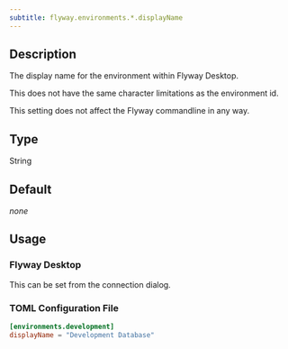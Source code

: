 ```yaml
---
subtitle: flyway.environments.*.displayName
---
```


## Description

The display name for the environment within Flyway Desktop.

This does not have the same character limitations as the environment id.

This setting does not affect the Flyway commandline in any way.

## Type

String

## Default

<i>none</i>

## Usage

### Flyway Desktop

This can be set from the connection dialog.

### TOML Configuration File

```toml
[environments.development]
displayName = "Development Database"
```

